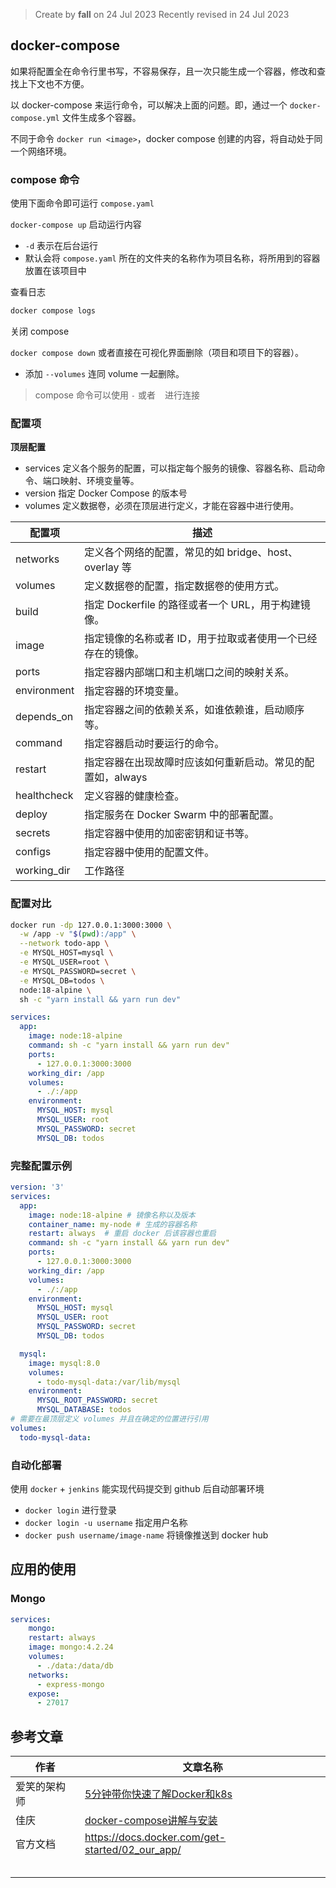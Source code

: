 > Create by **fall** on 24 Jul 2023
> Recently revised in 24 Jul 2023

## docker-compose

如果将配置全在命令行里书写，不容易保存，且一次只能生成一个容器，修改和查找上下文也不方便。

以 docker-compose 来运行命令，可以解决上面的问题。即，通过一个 `docker-compose.yml` 文件生成多个容器。

不同于命令 `docker run <image>`，docker compose 创建的内容，将自动处于同一个网络环境。

### compose 命令

使用下面命令即可运行 `compose.yaml`

`docker-compose up` 启动运行内容

- `-d` 表示在后台运行
- 默认会将 `compose.yaml` 所在的文件夹的名称作为项目名称，将所用到的容器放置在该项目中

查看日志

```bash
docker compose logs
```

关闭 compose

`docker compose down` 或者直接在可视化界面删除（项目和项目下的容器）。

- 添加 `--volumes` 连同 volume 一起删除。

> compose 命令可以使用 `-` 或者 ` ` 进行连接

### 配置项

**顶层配置**

- services  定义各个服务的配置，可以指定每个服务的镜像、容器名称、启动命令、端口映射、环境变量等。
- version  指定 Docker Compose 的版本号
- volumes  定义数据卷，必须在顶层进行定义，才能在容器中进行使用。

| **配置项**  | **描述**                                                    |
| ----------- | ----------------------------------------------------------- |
| networks    | 定义各个网络的配置，常见的如 bridge、host、overlay 等       |
| volumes     | 定义数据卷的配置，指定数据卷的使用方式。                    |
| build       | 指定 Dockerfile 的路径或者一个 URL，用于构建镜像。          |
| image       | 指定镜像的名称或者 ID，用于拉取或者使用一个已经存在的镜像。 |
| ports       | 指定容器内部端口和主机端口之间的映射关系。                  |
| environment | 指定容器的环境变量。                                        |
| depends_on  | 指定容器之间的依赖关系，如谁依赖谁，启动顺序等。            |
| command     | 指定容器启动时要运行的命令。                                |
| restart     | 指定容器在出现故障时应该如何重新启动。常见的配置如，always  |
| healthcheck | 定义容器的健康检查。                                        |
| deploy      | 指定服务在 Docker Swarm 中的部署配置。                      |
| secrets     | 指定容器中使用的加密密钥和证书等。                          |
| configs     | 指定容器中使用的配置文件。                                  |
| working_dir | 工作路径                                                    |

### 配置对比

```bash
docker run -dp 127.0.0.1:3000:3000 \
  -w /app -v "$(pwd):/app" \
  --network todo-app \
  -e MYSQL_HOST=mysql \
  -e MYSQL_USER=root \
  -e MYSQL_PASSWORD=secret \
  -e MYSQL_DB=todos \
  node:18-alpine \
  sh -c "yarn install && yarn run dev"
```

```yaml
services:
  app:
    image: node:18-alpine
    command: sh -c "yarn install && yarn run dev"
    ports:
      - 127.0.0.1:3000:3000
    working_dir: /app
    volumes:
      - ./:/app
    environment:
      MYSQL_HOST: mysql
      MYSQL_USER: root
      MYSQL_PASSWORD: secret
      MYSQL_DB: todos
```

### 完整配置示例

```yml
version: '3'
services:
  app:
    image: node:18-alpine # 镜像名称以及版本
    container_name: my-node # 生成的容器名称
    restart: always  # 重启 docker 后该容器也重启
    command: sh -c "yarn install && yarn run dev"
    ports:
      - 127.0.0.1:3000:3000
    working_dir: /app
    volumes:
      - ./:/app
    environment:
      MYSQL_HOST: mysql
      MYSQL_USER: root
      MYSQL_PASSWORD: secret
      MYSQL_DB: todos

  mysql:
    image: mysql:8.0
    volumes:
      - todo-mysql-data:/var/lib/mysql
    environment:
      MYSQL_ROOT_PASSWORD: secret
      MYSQL_DATABASE: todos
# 需要在最顶层定义 volumes 并且在确定的位置进行引用
volumes:
  todo-mysql-data:
```




### 自动化部署

使用 `docker` + `jenkins` 能实现代码提交到 github 后自动部署环境

- `docker login` 进行登录
- `docker login -u username` 指定用户名称
- `docker push username/image-name` 将镜像推送到 docker hub



## 应用的使用

### Mongo

```yaml
services:
	mongo:
    restart: always
    image: mongo:4.2.24
    volumes:
      - ./data:/data/db
    networks:
      - express-mongo
    expose:
      - 27017
```





## 参考文章

| 作者         | 文章名称                                                     |
| ------------ | ------------------------------------------------------------ |
| 爱笑的架构师 | [5分钟带你快速了解Docker和k8s](https://juejin.cn/post/6913568633813729294) |
| 佳庆         | [docker-compose讲解与安装](https://juejin.cn/post/7220730324752859195) |
| 官方文档     | https://docs.docker.com/get-started/02_our_app/              |
|              |                                                              |
|              |                                                              |
|              |                                                              |
|              |                                                              |
|              |                                                              |

